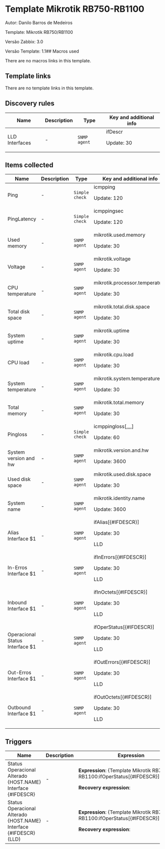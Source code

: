 # Template Mikrotik RB750-RB1100

Autor: Danilo Barros de Medeiros
Template: Mikrotik RB750/RB1100
Versão Zabbix: 3.0
Versão Template: 1.1## Macros used

There are no macros links in this template.

## Template links

There are no template links in this template.

## Discovery rules

|Name|Description|Type|Key and additional info|
|----|-----------|----|----|
|LLD Interfaces|<p>-</p>|`SNMP agent`|ifDescr<p>Update: 30</p>|
## Items collected

|Name|Description|Type|Key and additional info|
|----|-----------|----|----|
|Ping|<p>-</p>|`Simple check`|icmpping<p>Update: 120</p>|
|PingLatency|<p>-</p>|`Simple check`|icmppingsec<p>Update: 120</p>|
|Used memory|<p>-</p>|`SNMP agent`|mikrotik.used.memory<p>Update: 30</p>|
|Voltage|<p>-</p>|`SNMP agent`|mikrotik.voltage<p>Update: 30</p>|
|CPU temperature|<p>-</p>|`SNMP agent`|mikrotik.processor.temperature<p>Update: 30</p>|
|Total disk space|<p>-</p>|`SNMP agent`|mikrotik.total.disk.space<p>Update: 30</p>|
|System uptime|<p>-</p>|`SNMP agent`|mikrotik.uptime<p>Update: 30</p>|
|CPU load|<p>-</p>|`SNMP agent`|mikrotik.cpu.load<p>Update: 30</p>|
|System temperature|<p>-</p>|`SNMP agent`|mikrotik.system.temperature<p>Update: 30</p>|
|Total memory|<p>-</p>|`SNMP agent`|mikrotik.total.memory<p>Update: 30</p>|
|Pingloss|<p>-</p>|`Simple check`|icmppingloss[,,,,]<p>Update: 60</p>|
|System version and hw|<p>-</p>|`SNMP agent`|mikrotik.version.and.hw<p>Update: 3600</p>|
|Used disk space|<p>-</p>|`SNMP agent`|mikrotik.used.disk.space<p>Update: 30</p>|
|System name|<p>-</p>|`SNMP agent`|mikrotik.identity.name<p>Update: 3600</p>|
|Alias Interface $1|<p>-</p>|`SNMP agent`|ifAlias[{#IFDESCR}]<p>Update: 30</p><p>LLD</p>|
|In-Erros Interface $1|<p>-</p>|`SNMP agent`|ifInErrors[{#IFDESCR}]<p>Update: 30</p><p>LLD</p>|
|Inbound Interface $1|<p>-</p>|`SNMP agent`|ifInOctets[{#IFDESCR}]<p>Update: 30</p><p>LLD</p>|
|Operacional Status Interface $1|<p>-</p>|`SNMP agent`|ifOperStatus[{#IFDESCR}]<p>Update: 30</p><p>LLD</p>|
|Out-Erros Interface $1|<p>-</p>|`SNMP agent`|ifOutErrors[{#IFDESCR}]<p>Update: 30</p><p>LLD</p>|
|Outbound Interface $1|<p>-</p>|`SNMP agent`|ifOutOctets[{#IFDESCR}]<p>Update: 30</p><p>LLD</p>|
## Triggers

|Name|Description|Expression|Priority|
|----|-----------|----------|--------|
|Status Operacional Alterado {HOST.NAME} Interface {#IFDESCR}|<p>-</p>|<p>**Expression**: {Template Mikrotik RB750-RB1100:ifOperStatus[{#IFDESCR}].diff(0)}=1</p><p>**Recovery expression**: </p>|information|
|Status Operacional Alterado {HOST.NAME} Interface {#IFDESCR} (LLD)|<p>-</p>|<p>**Expression**: {Template Mikrotik RB750-RB1100:ifOperStatus[{#IFDESCR}].diff(0)}=1</p><p>**Recovery expression**: </p>|information|
